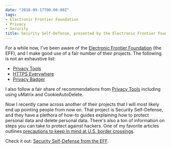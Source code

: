```yaml
---
date: "2018-09-17T00:00:00Z"
tags:
- Electronic Frontier Foundation
- Privacy
- Security
title: Security Self-Defense, presented by the Electronic Frontier Foundation
---
```


For a while now, I've been aware of the [Electronic Frontier Foundation][eff]
(the EFF), and I make good use of a fair number of their projects. The
following is not an exhaustive list:

- [Privacy Tools][privacy-tools]
- [HTTPS Everywhere][https-everywhere]
- [Privacy Badger][privacy-badger]

I also follow a fair share of recommendations from [Privacy Tools][privacy-tools]
including using uMatrix and CookieAutoDelete.

Now I recently came across another of their projects that I will most
likely end up pointing people from now on. That project is Security
Self-Defense, and they have a plethora of how-to guides explaining how
to protect personal data and delete personal data. There's also a ton of
information on steps you can take to protect against hackers. One of my
favorite articles outlines [precautions to keep in mind at U.S. border
crossings](https://ssd.eff.org/en/module/things-consider-when-crossing-us-border).

Check it out: [Security Self-Defense from the EFF](https://ssd.eff.org).

[eff]: https://www.eff.org/
[privacy-tools]: https://www.privacytools.io/
[https-everywhere]: https://www.eff.org/https-everywhere
[privacy-badger]: https://www.eff.org/privacybadger
